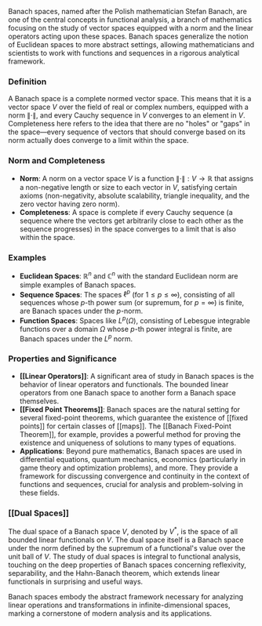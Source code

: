 Banach spaces, named after the Polish mathematician Stefan Banach, are one of the central concepts in functional analysis, a branch of mathematics focusing on the study of vector spaces equipped with a norm and the linear operators acting upon these spaces. Banach spaces generalize the notion of Euclidean spaces to more abstract settings, allowing mathematicians and scientists to work with functions and sequences in a rigorous analytical framework.

### Definition

A Banach space is a complete normed vector space. This means that it is a vector space $V$ over the field of real or complex numbers, equipped with a norm $\|\cdot\|$, and every Cauchy sequence in $V$ converges to an element in $V$. Completeness here refers to the idea that there are no "holes" or "gaps" in the space—every sequence of vectors that should converge based on its norm actually does converge to a limit within the space.

### Norm and Completeness

- **Norm**: A norm on a vector space $V$ is a function $\|\cdot\|: V \rightarrow \mathbb{R}$ that assigns a non-negative length or size to each vector in $V$, satisfying certain axioms (non-negativity, absolute scalability, triangle inequality, and the zero vector having zero norm).
- **Completeness**: A space is complete if every Cauchy sequence (a sequence where the vectors get arbitrarily close to each other as the sequence progresses) in the space converges to a limit that is also within the space.

### Examples

- **Euclidean Spaces**: $\mathbb{R}^n$ and $\mathbb{C}^n$ with the standard Euclidean norm are simple examples of Banach spaces.
- **Sequence Spaces**: The spaces $\ell^p$ (for $1 \leq p \leq \infty$), consisting of all sequences whose $p$-th power sum (or supremum, for $p=\infty$) is finite, are Banach spaces under the $p$-norm.
- **Function Spaces**: Spaces like $L^p(\Omega)$, consisting of Lebesgue integrable functions over a domain $\Omega$ whose $p$-th power integral is finite, are Banach spaces under the $L^p$ norm.

### Properties and Significance

- **[[Linear Operators]]**: A significant area of study in Banach spaces is the behavior of linear operators and functionals. The bounded linear operators from one Banach space to another form a Banach space themselves.
- **[[Fixed Point Theorems]]**: Banach spaces are the natural setting for several fixed-point theorems, which guarantee the existence of [[fixed points]] for certain classes of [[maps]]. The [[Banach Fixed-Point Theorem]], for example, provides a powerful method for proving the existence and uniqueness of solutions to many types of equations.
- **Applications**: Beyond pure mathematics, Banach spaces are used in differential equations, quantum mechanics, economics (particularly in game theory and optimization problems), and more. They provide a framework for discussing convergence and continuity in the context of functions and sequences, crucial for analysis and problem-solving in these fields.

### [[Dual Spaces]]

The dual space of a Banach space $V$, denoted by $V^*$, is the space of all bounded linear functionals on $V$. The dual space itself is a Banach space under the norm defined by the supremum of a functional's value over the unit ball of $V$. The study of dual spaces is integral to functional analysis, touching on the deep properties of Banach spaces concerning reflexivity, separability, and the Hahn-Banach theorem, which extends linear functionals in surprising and useful ways.

Banach spaces embody the abstract framework necessary for analyzing linear operations and transformations in infinite-dimensional spaces, marking a cornerstone of modern analysis and its applications.